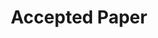 ---
title: "Accepted Paper"
categories:
  - news
headline: "The paper <em>\"Keigo: Co-designing Log-Structured Merge Key-Value Stores with a Non-Volatile, Concurrency-aware Storage Hierarchy\"</em> was accepted at the VLDB'25 conference!"
---